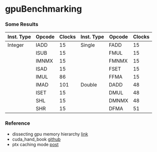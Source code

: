 # gpuBenchmarking

### Some Results

| Inst. Type | Opcode | Clocks | Inst. Type | Opcode | Clocks |
|------------|--------|--------|------------|--------|--------|
| Integer | IADD | 15 | Single | FADD | 15 |
|  | ISUB | 15 |  | FMUL | 15 |
|  | IMNMX | 15 |  | FMNMX | 15 |
|  | ISAD | 15 |  | FSET | 15 |
|  | IMUL | 86 |  | FFMA | 15 |
|  | IMAD | 101 | Double | DADD | 48 |
|  | ISET | 15 |  | DMUL | 48 |
|  | SHL | 15 |  | DMNMX | 48 |
|  | SHR | 15 |  | DFMA | 51 |



### Reference
* dissecting gpu memory hierarchy [link](http://www.comp.hkbu.edu.hk/~chxw/gpu_benchmark.html)
* cuda_hand_book [github](https://github.com/ArchaeaSoftware/cudahandbook)
* ptx caching mode [post](http://stackoverflow.com/questions/42889632/making-better-sense-of-the-ptx-store-caching-modes)
